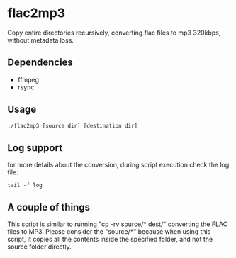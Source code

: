 # flac2mp3
Copy entire directories recursively, converting flac files to mp3 320kbps, without metadata loss.


## Dependencies
- ffmpeg
- rsync

## Usage
```bash
./flac2mp3 [source dir] [destination dir]
```

## Log support
for more details about the conversion, during script execution check the log file:
```
tail -f log
```

## A couple of things
This script is similar to running "cp -rv source/* dest/" converting the FLAC files to MP3.
Please consider the "source/*" because when using this script, it copies all the contents inside the specified folder, and not the source folder directly.
